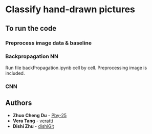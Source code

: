 # Classify hand-drawn pictures

## To run the code

### Preprocess image data & baseline

### Backpropagation NN

Run file backPropagation.ipynb cell by cell.
Preprocessing image is included.

### CNN

## Authors

* **Zhuo Cheng Du** - [Pby-25](https://github.com/Pby-25)
* **Vera Tang** - [verattt](https://github.com/verattt)
* **Dishi Zhu** - [dishiGit](https://github.com/dishiGit)
